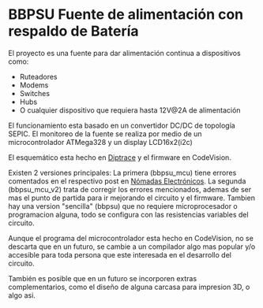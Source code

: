 ﻿# **BBPSU Fuente de alimentación con respaldo de Batería**

El proyecto es una fuente para dar alimentación continua a dispositivos como:
- Ruteadores
- Modems
- Switches
- Hubs
- O cualquier dispositivo que requiera hasta 12V@2A de alimentación

El funcionamiento esta basado en un convertidor DC/DC de topología SEPIC. El monitoreo de la fuente se realiza por medio de un microcontrolador ATMega328 y un display LCD16x2(i2c)

El esquemático esta hecho en [Diptrace](www.diptrace.com) y el firmware en CodeVision.

Existen 2 versiones principales: La primera (bbpsu_mcu) tiene errores comentados en el respectivo post en [Nómadas Electrónicos](https://nomadaselectronicos.wordpress.com/2021/07/11/fuente-con-respaldo-de-bateria-para-ruteadores-switches-etc-sepic/). La segunda (bbpsu_mcu_v2) trata de corregir los errores mencionados, ademas de ser mas el punto de partida para ir mejorando el circuito y el firmware. Tambien hay una version "sencilla" (bbpsu) que no requiere microprocesador o programacion alguna, todo se configura con las resistencias variables del circuito.

Aunque el programa del microcontrolador esta hecho en CodeVision, no se descarta que en un futuro, se cambie a un compilador algo mas popular y/o accesible para toda persona que este interesada en el desarrollo del circuito.

También es posible que en un futuro se incorporen extras complementarios, como el diseño de alguna carcasa para impresion 3D, o algo asi.
